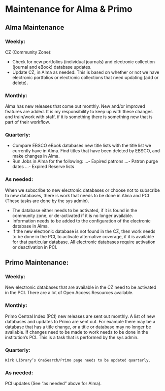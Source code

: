 # Maintenance for Alma & Primo 

## Alma Maintenance
### Weekly:
CZ (Community Zone): 
- Check for new portfolios (individual journals) and electronic collection (journal and eBook) database updates.  
- Update CZ, in Alma as needed. This is based on whether or not we have electronic portfolios or electronic collections that need updating (add or delete). 

### Monthly: 
Alma has new releases that come out monthly. New and/or improved features are added. It is my responsibility to keep up with these changes and train/work with staff, if it is something there is something new that is part of their workflow. 

### Quarterly: 
- Compare EBSCO eBook databases new title lists with the title list we currently have in Alma. Find titles that have been deleted by EBSCO, and make changes in Alma. 
- Run Jobs in Alma for the following:
...- Expired patrons
...- Patron purge dates
...- Expired Reserve lists

### As needed: 
When we subscribe to new electronic databases or choose not to subscribe to new databases, there is work that needs to be done in Alma and PCI (These tasks are done by the sys admin). 
- The database either needs to be activated, if it is found in the community zone, or de-activated if it is no longer available. 
- Information needs to be added to the configuration of the electronic database in Alma.  
- If the new electronic database is not found in the CZ, then work needs to be done in the PCI, to activate alternative coverage, if it is available for that particular database. All electronic databases require activation or deactivation in PCI.  
		
## Primo Maintenance: 
### Weekly: 
New electronic databases that are available in the CZ need to be activated in the PCI. There are a lot of Open Access Resources available. 

### Monthly: 
Primo Central Index (PCI) new releases are sent out monthly. A list of new databases and updates to Primo are sent out. For example there may be a database that has a title change, or a title or database may no longer be available. If changes need to be made to work needs to be done in the institution’s PCI. This is a task that is performed by the sys admin. 

### Quarterly: 
	Kirk Library’s OneSearch/Primo page needs to be updated quarterly. 
 
### As needed: 
PCI updates (See “as needed” above for Alma). 
